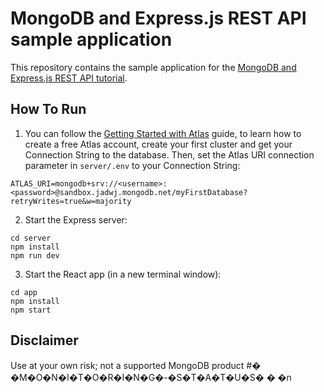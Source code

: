 # MongoDB and Express.js REST API sample application

This repository contains the sample application for the [MongoDB and Express.js REST API tutorial](https://www.mongodb.com/languages/express-mongodb-rest-api-tutorial).

## How To Run

1. You can follow the [Getting Started with Atlas](https://docs.atlas.mongodb.com/getting-started/) guide, to learn how to create a free Atlas account, create your first cluster and get your Connection String to the database.
   Then, set the Atlas URI connection parameter in `server/.env` to your Connection String:

```
ATLAS_URI=mongodb+srv://<username>:<password>@sandbox.jadwj.mongodb.net/myFirstDatabase?retryWrites=true&w=majority
```

2. Start the Express server:

```
cd server
npm install
npm run dev
```

3. Start the React app (in a new terminal window):

```
cd app
npm install
npm start
```

## Disclaimer

Use at your own risk; not a supported MongoDB product
#� �M�O�N�I�T�O�R�I�N�G�-�S�T�A�T�U�S�
�
�n
